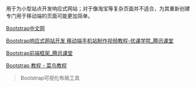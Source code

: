 

用于为小型站点开发响应式网站；对于像淘宝等复杂页面并不适合，为其重新创建专门用于移动端的页面可能更加简单。



[Bootstrap中文网](http://www.bootcss.com/ "Bootstrap中文网")



[Bootstrap响应式网站开发 移动端手机站制作视频教程-优课学院_腾讯课堂](https://ke.qq.com/course/228137 "Bootstrap响应式网站开发 移动端手机站制作视频教程-优课学院_腾讯课堂")

[Bootstrap前端框架_腾讯课堂](https://ke.qq.com/course/191050 "Bootstrap前端框架_腾讯课堂")

[Bootstrap 教程 - 菜鸟教程](http://www.runoob.com/bootstrap/bootstrap-tutorial.html "Bootstrap 教程 - 菜鸟教程")



> Bootstrap可视化布局工具



